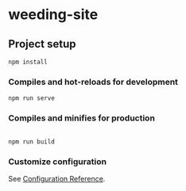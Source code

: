 # weeding-site

## Project setup
```
npm install
```

### Compiles and hot-reloads for development
```
npm run serve
```

### Compiles and minifies for production
```![lovertime1 (1)](https://user-images.githubusercontent.com/87602282/229128890-c86d8331-afbe-41e6-8c83-5aac12819f4a.png)

npm run build
```

### Customize configuration
See [Configuration Reference](https://cli.vuejs.org/config/).

